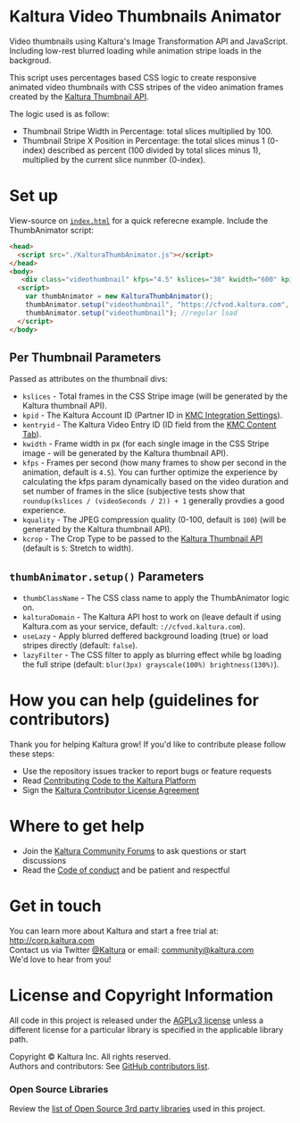 # Kaltura Video Thumbnails Animator
Video thumbnails using Kaltura's Image Transformation API and JavaScript. Including low-rest blurred loading while animation stripe loads in the backgroud.

This script uses percentages based CSS logic to create responsive animated video thumbnails with CSS stripes of the video animation frames created by the [Kaltura Thumbnail API](https://developer.kaltura.com/api-docs/Engage_and_Publish/kaltura-thumbnail-api.html/).  

The logic used is as follow:
* Thumbnail Stripe Width in Percentage: total slices multiplied by 100. 
* Thumbnail Stripe X Position in Percentage: the total slices minus 1 (0-index) described as percent (100 divided by total slices minus 1), multiplied by the current slice nunmber (0-index). 

# Set up
View-source on [`index.html`](https://kaltura.github.io/VideoThumbnailAnimator/) for a quick referecne example.
Include the ThumbAnimator script:
```html
<head>
  <script src="./KalturaThumbAnimator.js"></script>
</head>
<body>
   <div class="videothumbnail" kfps="4.5" kslices="30" kwidth="600" kpid="2421271" kentryid="1_fjqtp7ki" kquality="75" kcrop="2"></div>
  <script>
    var thumbAnimator = new KalturaThumbAnimator();
    thumbAnimator.setup("videothumbnail", "https://cfvod.kaltura.com", true); //use blurred deffered loading
    thumbAnimator.setup("videothumbnail"); //regular load
  </script>
</body>
```

## Per Thumbnail Parameters
Passed as attributes on the thumbnail divs:
* `kslices` - Total frames in the CSS Stripe image (will be generated by the Kaltura thumbnail API).
* `kpid` - The Kaltura Account ID (Partner ID in [KMC Integration Settings](https://kmc.kaltura.com/index.php/kmcng/settings/integrationSettings)).
* `kentryid` - The Kaltura Video Entry ID (ID field from the [KMC Content Tab](https://kmc.kaltura.com/index.php/kmcng/content/entries/list)).
* `kwidth` - Frame width in px (for each single image in the CSS Stripe image - will be generated by the Kaltura thumbnail API).
* `kfps` - Frames per second (how many frames to show per second in the animation, default is `4.5`). You can further optimize the experience by calculating the kfps param dynamically based on the video duration and set number of frames in the slice (subjective tests show that `roundup(kslices / (videoSeconds / 2)) + 1` generally provdies a good experience. 
* `kquality` - The JPEG compression quality (0-100, default is `100`) (will be generated by the Kaltura thumbnail API).
* `kcrop` - The Crop Type to be passed to the [Kaltura Thumbnail API](https://developer.kaltura.com/api-docs/Engage_and_Publish/kaltura-thumbnail-api.html/) (default is `5`: Stretch to width).

## `thumbAnimator.setup()` Parameters
* `thumbClassName` - The CSS class name to apply the ThumbAnimator logic on. 
* `kalturaDomain` - The Kaltura API host to work on (leave default if using Kaltura.com as your service, default: `://cfvod.kaltura.com`).
* `useLazy` - Apply blurred deffered background loading (true) or load stripes directly (default: `false`).
* `lazyFilter` - The CSS filter to apply as blurring effect while bg loading the full stripe (default: `blur(3px) grayscale(100%) brightness(130%)`).

# How you can help (guidelines for contributors) 
Thank you for helping Kaltura grow! If you'd like to contribute please follow these steps:
* Use the repository issues tracker to report bugs or feature requests
* Read [Contributing Code to the Kaltura Platform](https://github.com/kaltura/platform-install-packages/blob/master/doc/Contributing-to-the-Kaltura-Platform.md)
* Sign the [Kaltura Contributor License Agreement](https://agentcontribs.kaltura.org/)

# Where to get help
* Join the [Kaltura Community Forums](https://forum.kaltura.org/) to ask questions or start discussions
* Read the [Code of conduct](https://forum.kaltura.org/faq) and be patient and respectful

# Get in touch
You can learn more about Kaltura and start a free trial at: http://corp.kaltura.com    
Contact us via Twitter [@Kaltura](https://twitter.com/Kaltura) or email: community@kaltura.com  
We'd love to hear from you!

# License and Copyright Information
All code in this project is released under the [AGPLv3 license](http://www.gnu.org/licenses/agpl-3.0.html) unless a different license for a particular library is specified in the applicable library path.   

Copyright © Kaltura Inc. All rights reserved.   
Authors and contributors: See [GitHub contributors list](https://github.com/kaltura/YOURREPONAME/graphs/contributors).  

### Open Source Libraries
Review the [list of Open Source 3rd party libraries](open-source-libraries.md) used in this project.
